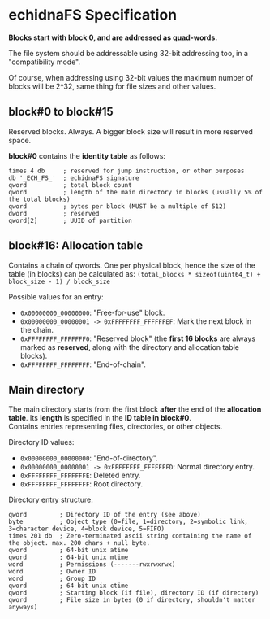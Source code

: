 # echidnaFS Specification

**Blocks start with block 0, and are addressed as quad-words.**

The file system should be addressable using 32-bit addressing too, in a "compatibility mode".

Of course, when addressing using 32-bit values the maximum number of blocks will be 2^32, same thing for file sizes and other values.

## block#0 to block#15

Reserved blocks. Always. A bigger block size will result in more reserved space.

**block#0** contains the **identity table** as follows:
```x86asm
times 4 db     ; reserved for jump instruction, or other purposes
db '_ECH_FS_'  ; echidnaFS signature
qword          ; total block count
qword          ; length of the main directory in blocks (usually 5% of the total blocks)
qword          ; bytes per block (MUST be a multiple of 512)
dword          ; reserved
qword[2]       ; UUID of partition
```

## block#16: Allocation table
Contains a chain of qwords. One per physical block, hence the size of the table (in blocks) can be calculated as: `(total_blocks * sizeof(uint64_t) + block_size - 1) / block_size`

Possible values for an entry:
* `0x00000000_00000000`: "Free-for-use" block.
* `0x00000000_00000001 -> 0xFFFFFFFF_FFFFFFEF`: Mark the next block in the chain.
* `0xFFFFFFFF_FFFFFFF0`: "Reserved block" (the **first 16 blocks** are always marked as **reserved**, along with the directory and allocation table blocks).
* `0xFFFFFFFF_FFFFFFFF`: "End-of-chain".

## Main directory

The main directory starts from the first block **after** the end of the **allocation table**. Its **length** is specified in the **ID table in block#0**.\
Contains entries representing files, directories, or other objects.

Directory ID values:
* `0x00000000_00000000`: "End-of-directory".
* `0x00000000_00000001 -> 0xFFFFFFFF_FFFFFFFD`: Normal directory entry.
* `0xFFFFFFFF_FFFFFFFE`: Deleted entry.
* `0xFFFFFFFF_FFFFFFFF`: Root directory.

Directory entry structure:
```x86asm
qword         ; Directory ID of the entry (see above)
byte          ; Object type (0=file, 1=directory, 2=symbolic link, 3=character device, 4=block device, 5=FIFO)
times 201 db  ; Zero-terminated ascii string containing the name of the object. max. 200 chars + null byte.
qword         ; 64-bit unix atime
qword         ; 64-bit unix mtime
word          ; Permissions (-------rwxrwxrwx)
word          ; Owner ID
word          ; Group ID
qword         ; 64-bit unix ctime
qword         ; Starting block (if file), directory ID (if directory)
qword         ; File size in bytes (0 if directory, shouldn't matter anyways)
```
